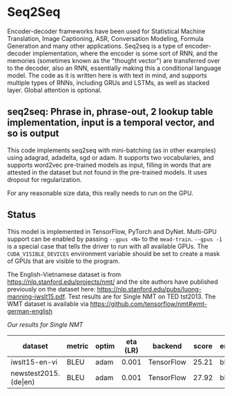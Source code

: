 # Seq2Seq

Encoder-decoder frameworks have been used for Statistical Machine Translation, Image Captioning, ASR, Conversation Modeling, Formula Generation and many other applications.  Seq2seq is a type of encoder-decoder implementation, where the encoder is some sort of RNN, and the memories (sometimes known as the "thought vector") are transferred over to the decoder, also an RNN, essentially making this a conditional language model.  The code as it is written here is with text in mind, and supports multiple types of RNNs, including GRUs and LSTMs, as well as stacked layer.  Global attention is optional.

## seq2seq: Phrase in, phrase-out, 2 lookup table implementation, input is a temporal vector, and so is output

This code implements seq2seq with mini-batching (as in other examples) using adagrad, adadelta, sgd or adam.  It supports two vocabularies, and supports word2vec pre-trained models as input, filling in words that are attested in the dataset but not found in the pre-trained models.  It uses dropout for regularization.

For any reasonable size data, this really needs to run on the GPU.

## Status

This model is implemented in TensorFlow, PyTorch and DyNet. Multi-GPU support can be enabled by passing `--gpus <N>` to the `mead-train`.  `--gpus -1` is a special case that tells the driver to run with all available GPUs.  The `CUDA_VISIBLE_DEVICES` environment variable should be set to create a mask of GPUs that are visible to the program.

The English-Vietnamese dataset is from https://nlp.stanford.edu/projects/nmt/ and the site authors have published previously on the dataset here: https://nlp.stanford.edu/pubs/luong-manning-iwslt15.pdf. Test results are for Single NMT on TED tst2013.  The WMT dataset is available via https://github.com/tensorflow/nmt#wmt-german-english


*Our results for Single NMT*

| dataset        | metric | optim  | eta (LR) | backend    | score  | encoder | layers | dropout | hidden | embed | epochs |
| -------------- | ------ | ------ | -------- | ---------- | ------ | ------- | ------ | ------- | ------ | ----- | ------ |
| iwslt15-en-vi  |  BLEU  | adam   |  0.001   | TensorFlow | 25.21  | blstm   |      2 |     0.5 |   512  |  512  |    16  |
| newstest2015.(de\|en) | BLEU | adam | 0.001  | TensorFlow | 27.92  | blstm   |      4 |     0.5 |   512  |  512  |    12  |

